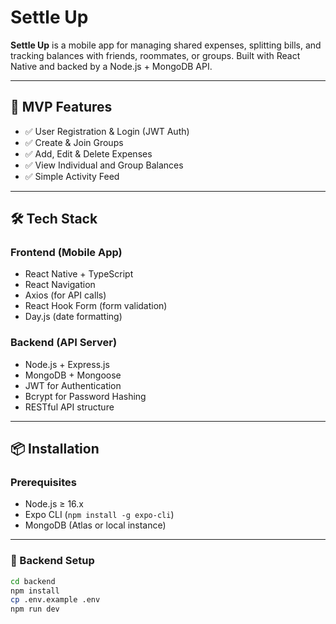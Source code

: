 # Settle Up

**Settle Up** is a mobile app for managing shared expenses, splitting bills, and tracking balances with friends, roommates, or groups. Built with React Native and backed by a Node.js + MongoDB API.

---

## 🚀 MVP Features

- ✅ User Registration & Login (JWT Auth)
- ✅ Create & Join Groups
- ✅ Add, Edit & Delete Expenses
- ✅ View Individual and Group Balances
- ✅ Simple Activity Feed

---

## 🛠️ Tech Stack

### Frontend (Mobile App)
- React Native + TypeScript
- React Navigation
- Axios (for API calls)
- React Hook Form (form validation)
- Day.js (date formatting)

### Backend (API Server)
- Node.js + Express.js
- MongoDB + Mongoose
- JWT for Authentication
- Bcrypt for Password Hashing
- RESTful API structure

---

## 📦 Installation

### Prerequisites
- Node.js ≥ 16.x
- Expo CLI (`npm install -g expo-cli`)
- MongoDB (Atlas or local instance)

---

### 🔧 Backend Setup

```bash
cd backend
npm install
cp .env.example .env
npm run dev